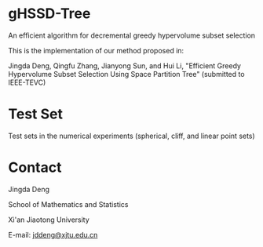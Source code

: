 # gHSSD-Tree
An efficient algorithm for decremental greedy hypervolume subset selection

This is the implementation of our method proposed in:

Jingda Deng, Qingfu Zhang, Jianyong Sun, and Hui Li, "Efficient Greedy Hypervolume Subset Selection
Using Space Partition Tree" (submitted to IEEE-TEVC)

# Test Set
Test sets in the numerical experiments (spherical, cliff, and linear point sets)
# Contact
Jingda Deng

School of Mathematics and Statistics

Xi'an Jiaotong University

E-mail: jddeng@xjtu.edu.cn
